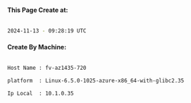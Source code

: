 
   
#### This Page Create at:

```bash

2024-11-13 - 09:28:19 UTC

```

#### Create By Machine:

```bash

Host Name : fv-az1435-720

platform  : Linux-6.5.0-1025-azure-x86_64-with-glibc2.35

Ip Local  : 10.1.0.35

```

